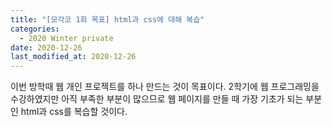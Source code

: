 ```yaml
---
title: "[모각코 1회 목표] html과 css에 대해 복습"
categories:
  - 2020 Winter private
date: 2020-12-26
last_modified_at: 2020-12-26
---
```

이번 방학때 웹 개인 프로젝트를 하나 만드는 것이 목표이다. 2학기에 웹 프로그래밍을
수강하였지만 아직 부족한 부분이 많으므로  웹 페이지를 만들 때 가장 기초가 되는 부분인 html과 css를 복습할 것이다.
